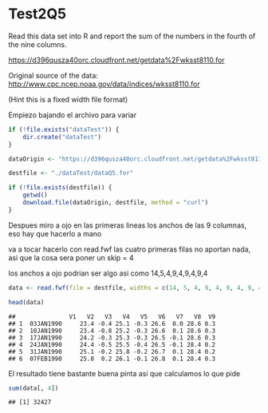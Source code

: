Test2Q5
========================================================

Read this data set into R and report the sum of the numbers in the fourth of the nine columns. 

https://d396qusza40orc.cloudfront.net/getdata%2Fwksst8110.for 

Original source of the data: http://www.cpc.ncep.noaa.gov/data/indices/wksst8110.for 

(Hint this is a fixed width file format)

Empiezo bajando el archivo para variar


```r
if (!file.exists("dataTest")) {
    dir.create("dataTest")
}

dataOrigin <- "https://d396qusza40orc.cloudfront.net/getdata%2Fwksst8110.for "

destfile <- "./dataTest/dataQ5.for"

if (!file.exists(destfile)) {
    getwd()
    download.file(dataOrigin, destfile, method = "curl")
}

```


Despues miro a ojo en las primeras lineas los anchos de las 9 columnas, eso hay que hacerlo a mano  

va a tocar hacerlo con read.fwf 
las cuatro primeras filas no aportan nada, asi que la cosa sera poner un skip = 4 

los anchos a ojo podrian ser algo asi como 14,5,4,9,4,9,4,9,4   


```r
data <- read.fwf(file = destfile, widths = c(14, 5, 4, 9, 4, 9, 4, 9, 4), skip = 4)

head(data)
```

```
##               V1   V2   V3   V4   V5   V6   V7   V8  V9
## 1  03JAN1990     23.4 -0.4 25.1 -0.3 26.6  0.0 28.6 0.3
## 2  10JAN1990     23.4 -0.8 25.2 -0.3 26.6  0.1 28.6 0.3
## 3  17JAN1990     24.2 -0.3 25.3 -0.3 26.5 -0.1 28.6 0.3
## 4  24JAN1990     24.4 -0.5 25.5 -0.4 26.5 -0.1 28.4 0.2
## 5  31JAN1990     25.1 -0.2 25.8 -0.2 26.7  0.1 28.4 0.2
## 6  07FEB1990     25.8  0.2 26.1 -0.1 26.8  0.1 28.4 0.3
```


El resultado tiene bastante buena pinta asi que calculamos lo que pide 


```r
sum(data[, 4])
```

```
## [1] 32427
```




